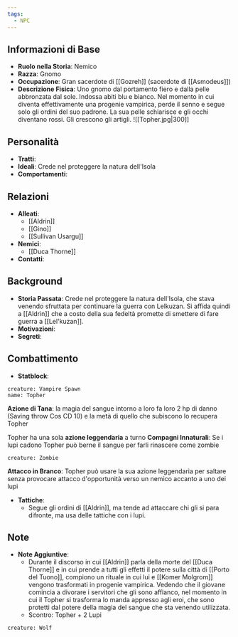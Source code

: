 ```yaml
---
tags:
  - NPC
---
```

## Informazioni di Base
- **Ruolo nella Storia**: Nemico
- **Razza**: Gnomo
- **Occupazione**: Gran sacerdote di [[Gozreh]] (sacerdote di [[Asmodeus]]) 
- **Descrizione Fisica**: Uno gnomo dal portamento fiero e dalla pelle abbronzata dal sole. Indossa abiti blu e bianco. Nel momento in cui diventa effettivamente una progenie vampirica, perde il senno e segue solo gli ordini del suo padrone. La sua pelle schiarisce e gli occhi diventano rossi. Gli crescono gli artigli.
![[Topher.jpg|300]]

## Personalità
- **Tratti**: 
- **Ideali**: Crede nel proteggere la natura dell'Isola
- **Comportamenti**: 

## Relazioni
- **Alleati**: 
	- [[Aldrin]]
	- [[Gino]]
	- [[Sullivan Usargu]]
- **Nemici**: 
	- [[Duca Thorne]]
- **Contatti**: 

## Background
- **Storia Passata**: Crede nel proteggere la natura dell'Isola, che stava venendo sfruttata per continuare la guerra con Lelkuzan. Si affida quindi a [[Aldrin]] che a costo della sua fedeltà promette di smettere di fare guerra a [[Lel'kuzan]]. 
- **Motivazioni**: 
- **Segreti**: 

## Combattimento
- **Statblock**: 
```statblock
creature: Vampire Spawn
name: Topher
```
**Azione di Tana**: la magia del sangue intorno a loro fa loro 2 hp di danno (Saving throw Cos CD 10) e la metà di quello che subiscono lo recupera Topher

Topher ha una sola **azione leggendaria** a turno
**Compagni Innaturali**: Se i lupi cadono Topher può berne il sangue per farli rinascere come zombie
```statblock
creature: Zombie
```
**Attacco in Branco**: Topher può usare la sua azione leggendaria per saltare senza provocare attacco d'opportunità verso un nemico accanto a uno dei lupi

- **Tattiche**: 
	- Segue gli ordini di [[Aldrin]], ma tende ad attaccare chi gli si para difronte, ma usa delle tattiche con i lupi.

## Note
- **Note Aggiuntive**: 
	- Durante il discorso in cui [[Aldrin]] parla della morte del [[Duca Thorne]] e in cui prende a tutti gli effetti il potere sulla città di [[Porto del Tuono]], compiono un rituale in cui lui e [[Komer Molgrom]] vengono trasformati in progenie vampirica. Vedendo che il giovane comincia a divorare i servitori che gli sono affianco, nel momento in cui il Topher si trasforma lo manda appresso agli eroi, che sono protetti dal potere della magia del sangue che sta venendo utilizzata.
	- Scontro: Topher + 2 Lupi

```statblock
creature: Wolf
```
